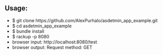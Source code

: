 <h2>Usage:</h2>
<ul>
	<li>$ git clone https://github.com/AlexPurhalo/asdetmin_app_example.git</li>
	<li>$ cd asdetmin_app_example</li>
	<li>$ bundle install</li>
	<li>$ rackup -p 8080</li>
	<li>browser input: http://localhost:8080/test</li>
	<li>browser output: Request method: GET</li>
</ul>

